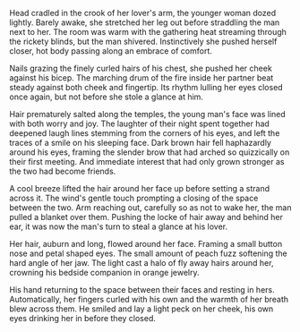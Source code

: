 Head cradled in the crook of her lover's arm, the younger woman dozed
lightly. Barely awake, she stretched her leg out before straddling the
man next to her. The room was warm with the gathering heat streaming
through the rickety blinds, but the man shivered. Instinctively she
pushed herself closer, hot body passing along an embrace of comfort.

Nails grazing the finely curled hairs of his chest, she pushed her cheek
against his bicep. The marching drum of the fire inside her partner beat
steady against both cheek and fingertip. Its rhythm lulling her eyes
closed once again, but not before she stole a glance at him.

Hair prematurely salted along the temples, the young man's face was
lined with both worry and joy. The laughter of their night spent
together had deepened laugh lines stemming from the corners of his eyes,
and left the traces of a smile on his sleeping face. Dark brown hair
fell haphazardly around his eyes, framing the slender brow that had
arched so quizzically on their first meeting. And immediate interest
that had only grown stronger as the two had become friends.

A cool breeze lifted the hair around her face up before setting a strand
across it. The wind's gentle touch prompting a closing of the space
between the two. Arm reaching out, carefully so as not to wake her, the
man pulled a blanket over them. Pushing the locke of hair away and
behind her ear, it was now the man's turn to steal a glance at his
lover.

Her hair, auburn and long, flowed around her face. Framing a small
button nose and petal shaped eyes. The small amount of peach fuzz
softening the hard angle of her jaw. The light cast a halo of fly away
hairs around her, crowning his bedside companion in orange jewelry.

His hand returning to the space between their faces and resting in hers.
Automatically, her fingers curled with his own and the warmth of her
breath blew across them. He smiled and lay a light peck on her cheek,
his own eyes drinking her in before they closed.
